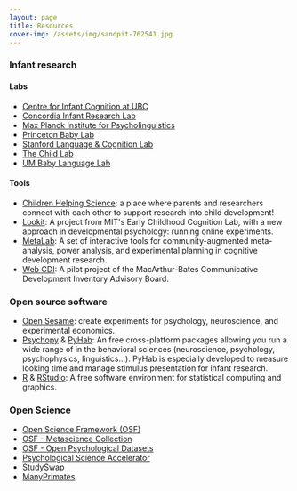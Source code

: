 ```yaml
---
layout: page
title: Resources
cover-img: /assets/img/sandpit-762541.jpg
---
```

<!--
To-do:
- ask if anyone from MB wants to add their website
- add more resources

Obs.
Governing Board members' labs
Organized in alphabetical order
-->

### Infant research

#### Labs

* [Centre for Infant Cognition at UBC](https://cic.psych.ubc.ca/)
* [Concordia Infant Research Lab](http://infantresearch.ca/)
* [Max Planck Institute for Psycholinguistics](https://www.mpi.nl/)
* [Princeton Baby Lab](http://babylab.princeton.edu/)
* [Stanford Language & Cognition Lab](http://langcog.stanford.edu/)
* [The Child Lab](https://www.thechildlab.com/for-researchers)
* [UM Baby Language Lab](https://babylanguagelab.org/)

#### Tools

* [Children Helping Science](https://childrenhelpingscience.com/): a place where parents and researchers connect with each other to support research into child development!
* [Lookit](https://lookit.mit.edu/): A project from MIT's Early Childhood Cognition Lab, with a new approach in developmental psychology: running online experiments.
* [MetaLab](http://metalab.stanford.edu): A set of interactive tools for community-augmented meta-analysis, power analysis, and experimental planning in cognitive development research.
* [Web CDI](https://webcdi.stanford.edu/): A pilot project of the MacArthur-Bates Communicative Development Inventory Advisory Board.

### Open source software

* [Open Sesame](https://osdoc.cogsci.nl/): create experiments for psychology, neuroscience, and experimental economics.
* [Psychopy](https://www.psychopy.org/) & [PyHab](https://github.com/jfkominsky/PyHab/): An free cross-platform packages allowing you run a wide range of in the behavioral sciences (neuroscience, psychology, psychophysics, linguistics...). PyHab is especially developed to measure looking time and manage stimulus presentation for infant research.
* [R](https://www.r-project.org/) & [RStudio](https://rstudio.com/): A free software environment for statistical computing and graphics.

### Open Science

* [Open Science Framework (OSF)](https://osf.io/)
* [OSF - Metascience Collection](https://osf.io/collections/metascience/discover)
* [OSF - Open Psychological Datasets](https://osf.io/th8ew/)
* [Psychological Science Accelerator](https://psysciacc.org/)
* [StudySwap](https://osf.io/meetings/StudySwap/)
* [ManyPrimates](https://manyprimates.github.io/)
